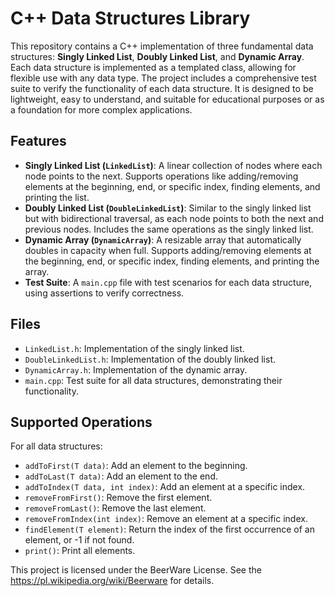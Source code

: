 
# C++ Data Structures Library

This repository contains a C++ implementation of three fundamental data structures: **Singly Linked List**, **Doubly Linked List**, and **Dynamic Array**. Each data structure is implemented as a templated class, allowing for flexible use with any data type. The project includes a comprehensive test suite to verify the functionality of each data structure. It is designed to be lightweight, easy to understand, and suitable for educational purposes or as a foundation for more complex applications.

## Features

- **Singly Linked List (`LinkedList`)**: A linear collection of nodes where each node points to the next. Supports operations like adding/removing elements at the beginning, end, or specific index, finding elements, and printing the list.
- **Doubly Linked List (`DoubleLinkedList`)**: Similar to the singly linked list but with bidirectional traversal, as each node points to both the next and previous nodes. Includes the same operations as the singly linked list.
- **Dynamic Array (`DynamicArray`)**: A resizable array that automatically doubles in capacity when full. Supports adding/removing elements at the beginning, end, or specific index, finding elements, and printing the array.
- **Test Suite**: A `main.cpp` file with test scenarios for each data structure, using assertions to verify correctness.

## Files

- `LinkedList.h`: Implementation of the singly linked list.
- `DoubleLinkedList.h`: Implementation of the doubly linked list.
- `DynamicArray.h`: Implementation of the dynamic array.
- `main.cpp`: Test suite for all data structures, demonstrating their functionality.


## Supported Operations

For all data structures:
- `addToFirst(T data)`: Add an element to the beginning.
- `addToLast(T data)`: Add an element to the end.
- `addToIndex(T data, int index)`: Add an element at a specific index.
- `removeFromFirst()`: Remove the first element.
- `removeFromLast()`: Remove the last element.
- `removeFromIndex(int index)`: Remove an element at a specific index.
- `findElement(T element)`: Return the index of the first occurrence of an element, or -1 if not found.
- `print()`: Print all elements.



This project is licensed under the BeerWare License. See the https://pl.wikipedia.org/wiki/Beerware for details.
